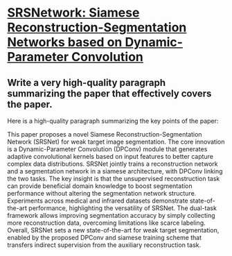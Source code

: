 # [SRSNetwork: Siamese Reconstruction-Segmentation Networks based on   Dynamic-Parameter Convolution](https://arxiv.org/abs/2312.01741)

## Write a very high-quality paragraph summarizing the paper that effectively covers the paper.

 Here is a high-quality paragraph summarizing the key points of the paper:

This paper proposes a novel Siamese Reconstruction-Segmentation Network (SRSNet) for weak target image segmentation. The core innovation is a Dynamic-Parameter Convolution (DPConv) module that generates adaptive convolutional kernels based on input features to better capture complex data distributions. SRSNet jointly trains a reconstruction network and a segmentation network in a siamese architecture, with DPConv linking the two tasks. The key insight is that the unsupervised reconstruction task can provide beneficial domain knowledge to boost segmentation performance without altering the segmentation network structure. Experiments across medical and infrared datasets demonstrate state-of-the-art performance, highlighting the versatility of SRSNet. The dual-task framework allows improving segmentation accuracy by simply collecting more reconstruction data, overcoming limitations like scarce labeling. Overall, SRSNet sets a new state-of-the-art for weak target segmentation, enabled by the proposed DPConv and siamese training scheme that transfers indirect supervision from the auxiliary reconstruction task.
